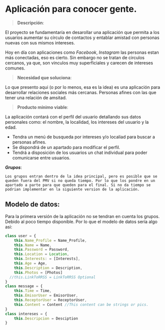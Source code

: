 # **Aplicación para conocer gente.**

>**Descripción**:

El proyecto se fundamentaría en desarollar una aplicación que permita a los usuarios aumentar su círculo de contactos y entablar amistad con personas nuevas con sus mismos intereses.

Hoy en día con aplicaciones como _Facebook_, _Instagram_ las personas estan más conectadas, eso es cierto. Sin embargo no se tratan de circulos cercanos, ya que, son vinculos muy superficiales y carecen de intereses comunes. 

>**Necesidad que soluciona**:

Lo que presento aqui (o por lo menos, esa es la idea) es una aplicación para desarrollar relaciones sociales más cercanas. Personas afines con las que tener una relación de amsitad.

>**Producto mínimo viable**:

La aplicación contará con el perfil del usuario detallando sus datos personales como: el nombre, la localidad, los intereses del usuario y la edad. 
* Tendra un menú de busqueda por intereses y/o localiad para buscar a personas afines.
* Se dispondrá de un apartado para modificar el perfil.
* Tendrá a disposición de los usuarios un chat individual para poder comunicarse entre usuarios.

 ***Grupos***:

    Los grupos entran dentro de la idea principal, pero es posible que se queden fuera del PMV si no queda tiempo. Por lo que los pondre en un apartado a parte para que queden para el final. Si no da tiempo se podrian implementar en la siguiente version de la aplicación.

## Modelo de datos:

Para la primera versión de la aplicación no se tendran en cuenta los grupos. Debido al poco tiempo disponible. Por lo que el modelo de datos sería algo asi:

```javascript
class user = {
    this.Name_Profile = Name_Profile,
    this.Name = Name,
    this.Password = Password,
    this.Location = Location,
    this.Interests: = [Interests],
    this.Age = Age,
    this.Description = Description,
    this.Photos = [Photos]
  //this.LinkToRRSS = LinkToRRSS Optional
}
class message = {
    this.Time = Time,
    this.EmisorUser = EmisorUser,
    this.ReceptorUser = ReceptorUser,
    this.Content = Content //This content can be strings or pics.
}
class intereses = {
    this.Descripcion = Desciption
}
```